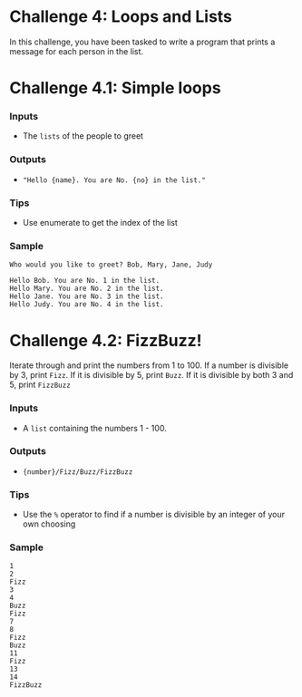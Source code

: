 # Challenge 4: Loops and Lists
In this challenge, you have been tasked to write a program that prints a message for each person in the list. 

# Challenge 4.1: Simple loops
### Inputs
- The  `lists` of the people to greet

### Outputs
- `"Hello {name}. You are No. {no} in the list."`

### Tips
- Use enumerate to get the index of the list

### Sample
```
Who would you like to greet? Bob, Mary, Jane, Judy

Hello Bob. You are No. 1 in the list. 
Hello Mary. You are No. 2 in the list. 
Hello Jane. You are No. 3 in the list. 
Hello Judy. You are No. 4 in the list. 
```

# Challenge 4.2: FizzBuzz!

Iterate through and print the numbers from 1 to 100. If a number is divisible by 3, print `Fizz`. If it is divisible by 5, print `Buzz`. If it is divisible by both 3 and 5, print `FizzBuzz`

### Inputs
- A `list` containing the numbers 1 - 100.

### Outputs
- `{number}/Fizz/Buzz/FizzBuzz`

### Tips
- Use the `%` operator to find if a number is divisible by an integer of your own choosing

### Sample
```
1
2
Fizz
3
4
Buzz
Fizz
7
8
Fizz
Buzz
11
Fizz
13
14
FizzBuzz
```